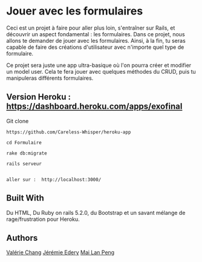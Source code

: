 
# Jouer avec les formulaires

Ceci est un projet à faire pour aller plus loin, s'entraîner sur Rails, et découvrir un aspect fondamental : les formulaires. Dans ce projet, nous allons te demander de jouer avec les formulaires. Ainsi, à la fin, tu seras capable de faire des créations d'utilisateur avec n'importe quel type de formulaire.

Ce projet sera juste une app ultra-basique où l'on pourra créer et modifier un model user. Cela te fera jouer avec quelques méthodes du CRUD, puis tu manipuleras différents formulaires.

## Version Heroku : https://dashboard.heroku.com/apps/exofinal 


Git clone

```
https://github.com/Careless-Whisper/heroku-app
```


```
cd Formulaire
```

```
rake db:migrate 

```

```
rails serveur


```

```
aller sur :  http://localhost:3000/

```




## Built With

Du HTML, Du Ruby on rails 5.2.0, du Bootstrap et un savant mélange de rage/frustration pour Heroku. 


## Authors

[Valérie Chang](https://github.com/bbpucca)
[Jérémie Edery](https://github.com/jjeleven11)
[Mai Lan Peng](https://github.com/Careless-Whisper)

